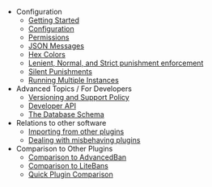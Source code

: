 * Configuration
  * [Getting Started](Getting-Started)
  * [Configuration](Configuration)
  * [Permissions](Permissions)
  * [JSON Messages](JSON-Messages)
  * [Hex Colors](Color-Codes)
  * [Lenient, Normal, and Strict punishment enforcement](Punishment-Enforcement_-Lenient,-Normal,-and-Strict-settings)
  * [Silent Punishments](Silent-Punishments)
  * [Running Multiple Instances](Running-Multiple-Instances)
* Advanced Topics / For Developers
  * [Versioning and Support Policy](Versioning-and-Support-Policies)
  * [Developer API](Developer-API)
  * [The Database Schema](The-Database-Schema)
* Relations to other software
  * [Importing from other plugins](Importing-from-Other-Plugins)
  * [Dealing with misbehaving plugins](Event-was-previously-blocked-by-the-server-or-another-plugin...)
* Comparison to Other Plugins
  * [Comparison to AdvancedBan](Detailed-Comparison-to-AdvancedBan)
  * [Comparison to LiteBans](Comparison-to-LiteBans)
  * [Quick Plugin Comparison](Quick-Plugin-Comparison)
  